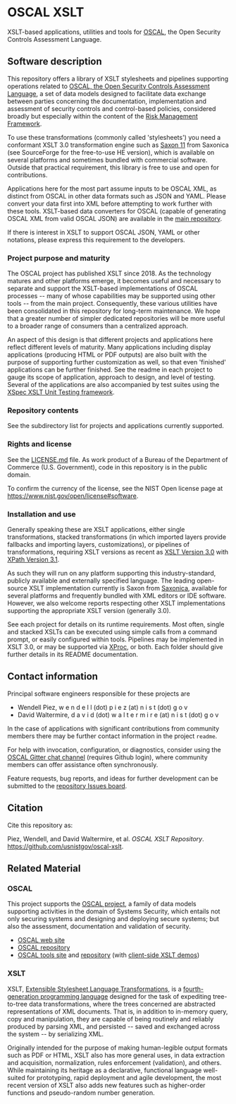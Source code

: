 # OSCAL XSLT

XSLT-based applications, utilities and tools for [OSCAL](https://pages.nist.gov/OSCAL), the Open Security Controls Assessment Language.

## Software description

This repository offers a library of XSLT stylesheets and pipelines supporting operations related to [OSCAL, the Open Security Controls Assessment Language](https://pages.nist.gov/OSCAL), a set of data models designed to facilitate data exchange between parties concerning the documentation, implementation and assessment of security controls and control-based policies, considered broadly but especially within the content of the [Risk Management Framework](https://csrc.nist.gov/Projects/risk-management/about-rmf).

To use these transformations (commonly called 'stylesheets') you need a conformant XSLT 3.0 transformation engine such as [Saxon 11](https://saxonica.com/documentation11/documentation.xml) from Saxonica (see SourceForge for the free-to-use HE version), which is available on several platforms and sometimes bundled with commercial software. Outside that practical requirement, this library is free to use and open for contributions.

Applications here for the most part assume inputs to be OSCAL XML, as distinct from OSCAL in other data formats such as JSON and YAML. Please convert your data first into XML before attempting to work further with these tools. XSLT-based data converters for OSCAL (capable of generating OSCAL XML from valid OSCAL JSON) are available in the [main repository](https://github.com/usnistgov/OSCAL/tree/main/xml/convert).

If there is interest in XSLT to support OSCAL JSON, YAML or other notations, please express this requirement to the developers.

###  Project purpose and maturity

The OSCAL project has published XSLT since 2018. As the technology matures and other platforms emerge, it becomes useful and necessary to separate and support the XSLT-based implementations of OSCAL processes -- many of whose capabilities may be supported using other tools -- from the main project. Consequently, these various utilities have been consolidated in this repository for long-term maintenance. We hope that a greater number of simpler dedicated repositories will be more useful to a broader range of consumers than a centralized approach.

An aspect of this design is that different projects and applications here reflect different levels of maturity. Many applications including display applications (producing HTML or PDF outputs) are also built with the purpose of supporting further customization as well, so that even 'finished' applications can be further finished. See the readme in each project to gauge its scope of application, approach to design, and level of testing. Several of the applications are also accompanied by test suites using the [XSpec XSLT Unit Testing framework](https://github.com/xspec/xspec/).

###  Repository contents

See the subdirectory list for projects and applications currently supported.

### Rights and license

See the [LICENSE.md](LICENSE.md) file. As work product of a Bureau of the Department of Commerce (U.S. Government), code in this repository is in the public domain.

To confirm the currency of the license, see the NIST Open license page at https://www.nist.gov/open/license#software.

###  Installation and use

Generally speaking these are XSLT applications, either single transformations, stacked transformations (in which imported layers provide fallbacks and importing layers, customizations), or pipelines of transformations, requiring XSLT versions as recent as [XSLT Version 3.0](https://www.w3.org/XML/Group/qtspecs/specifications/xslt-30/html/) with [XPath Version 3.1](https://www.w3.org/TR/xpath-31/).

As such they will run on any platform supporting this industry-standard, publicly available and externally specified language. The leading open-source XSLT implementation currently is Saxon from [Saxonica](https://saxonica.com/welcome/welcome.xml), available for several platforms and frequently bundled with XML editors or IDE software. However, we also welcome reports respecting other XSLT implementations supporting the appropriate XSLT version (generally 3.0).

See each project for details on its runtime requirements. Most often, single and stacked XSLTs can be executed using simple calls from a command prompt, or easily configured within tools. Pipelines may be implemented in XSLT 3.0, or may be supported via [XProc](https://xproc.org/), or both. Each folder should give further details in its README documentation.

## Contact information

Principal software engineers responsible for these projects are

- Wendell Piez, w e n d e l l (dot) p i e z (at) n i s t (dot) g o v
- David Waltermire, d a v i d (dot) w a l t e r m i r e (at) n i s t (dot) g o v

In the case of applications with significant contributions from community members there may be further contact information in the project `readme`.

For help with invocation, configuration, or diagnostics, consider using the [OSCAL Gitter chat channel](https://gitter.im/usnistgov-OSCAL/Lobby) (requires Github login), where community members can offer assistance often synchronously.

Feature requests, bug reports, and ideas for further development can be submitted to the [repository Issues board](https://github.com/usnistgov/oscal-xslt/issues).

## Citation

Cite this repository as:

Piez, Wendell, and David Waltermire, et al. *OSCAL XSLT Repository*. https://github.com/usnistgov/oscal-xslt.

## Related Material

### OSCAL

This project supports the [OSCAL project](https://pages.nist.gov/OSCAL), a family of data models supporting activities in the domain of Systems Security, which entails not only securing systems and designing and deploying secure systems; but also the assessment, documentation and validation of security.

- [OSCAL web site](https://pages.nist.gov/OSCAL)
- [OSCAL repository](https://github.com/usnistgov/OSCAL)
- [OSCAL tools site](https://pages.nist.gov/oscal-tools) and [repository](https://github.com/usnistgov/oscal-tools) (with [client-side XSLT demos](https://pages.nist.gov/oscal-tools/demos/csx))

### XSLT

XSLT, [Extensible Stylesheet Language Transformations](https://www.w3.org/XML/Group/qtspecs/specifications/xslt-30/html/), is a [fourth-generation programming language](https://en.wikipedia.org/wiki/Fourth-generation_programming_language) designed for the task of expediting tree-to-tree data transformations, where the trees concerned are abstracted representations of XML documents. That is, in addition to in-memory query, copy and manipulation, they are capable of being routinely and reliably produced by parsing XML, and persisted -- saved and exchanged across the system -- by serializing XML.

Originally intended for the purpose of making human-legible output formats such as PDF or HTML, XSLT also has more general uses, in data extraction and acquisition, normalization, rules enforcement (validation), and others. While maintaining its heritage as a declarative, functional language well-suited for prototyping, rapid deployment and agile development, the most recent version of XSLT also adds new features such as higher-order functions and pseudo-random number generation.

